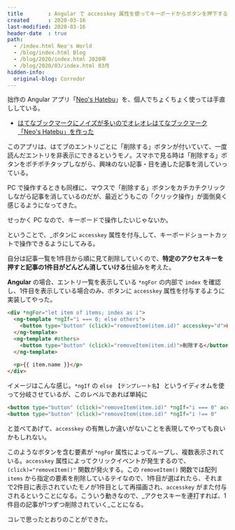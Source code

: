 ```yaml
---
title        : Angular で accesskey 属性を使ってキーボードからボタンを押下する
created      : 2020-03-16
last-modified: 2020-03-16
header-date  : true
path:
  - /index.html Neo's World
  - /blog/index.html Blog
  - /blog/2020/index.html 2020年
  - /blog/2020/03/index.html 03月
hidden-info:
  original-blog: Corredor
---
```


拙作の Angular アプリ「[Neo's Hatebu](https://github.com/Neos21/neos-hatebu)」を、個人でちょくちょく使っては手直ししている。

- [はてなブックマークにノイズが多いのでオレオレはてなブックマーク「Neo's Hatebu」を作った](/blog/2018/11/17-02.html)

このアプリは、はてブのエントリごとに「削除する」ボタンが付いていて、一度読んだエントリを非表示にできるというモノ。スマホで見る時は「削除する」ボタンをポチポチタップしながら、興味のない記事・目を通した記事を消していっている。

PC で操作するときも同様に、マウスで「削除する」ボタンをカチカチクリックしながら記事を消しているのだが、最近どうもこの「クリック操作」が面倒臭く感じるようになってきた。

せっかく PC なので、キーボードで操作したいじゃないか。

ということで、_ボタンに `accesskey` 属性を付与_して、キーボードショートカットで操作できるようにしてみる。

自分は記事一覧を1件目から順に見て削除していくので、**特定のアクセスキーを押すと記事の1件目がどんどん消していける**仕組みを考えた。

**Angular** の場合、エントリ一覧を表示している `*ngFor` の内部で `index` を確認し、1件目を表示している場合のみ、ボタンに `accesskey` 属性を付与するように実装してやった。

```html
<div *ngFor="let item of items; index as i">
  <ng-template *ngIf="i === 0; else others">
    <button type="button" (click)="removeItem(item.id)" accesskey="d">削除する</button>
  </ng-template>
  <ng-template #others>
    <button type="button" (click)="removeItem(item.id)">削除する</button>
  </ng-template>
  
  <p>{{ item.name }}</p>
</div>
```

イメージはこんな感じ。`*ngIf` の `else 【テンプレート名】` というイディオムを使って分岐させているが、このレベルであれば単純に

```html
<button type="button" (click)="removeItem(item.id)" *ngIf="i === 0" accesskey="d">削除する</button>
<button type="button" (click)="removeItem(item.id)" *ngIf="i !== 0"              >削除する</button>
```

と並べてあげて、`accesskey` の有無しか違いがないことを表現してやっても良いかもしれない。

このようなボタンを含む要素が `*ngFor` 属性によってループし、複数表示されている。`accesskey` 属性によってクリックイベントが発生するので、`(click)="removeItem()"` 関数が発火する。この `removeItem()` 関数では配列 `items` から指定の要素を削除しているテイなので、1件目が選ばれたら、それまで2件目に表示されていたモノが1件目として再描画され、`accesskey` がまた付与されるということになる。こういう動きなので、_アクセスキーを連打すれば、1件目の記事が1つずつ削除されていく_ことになる。

コレで思ったとおりのことができた。

